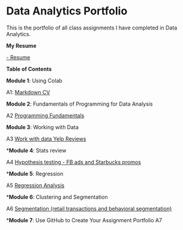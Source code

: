 # Data Analytics Portfolio

This is the portfolio of all class assignments I have completed in Data Analytics.

**My Resume**

[- Resume](https://colab.research.google.com/drive/1TXxxmY_BNfQvQfsx39CMplepHFIQiqun)

**Table of Contents**

**Module 1**: Using Colab

A1: [Markdown CV](https://colab.research.google.com/drive/1TXxxmY_BNfQvQfsx39CMplepHFIQiqun)

**Module 2**: Fundamentals of Programming for Data Analysis

A2 [Programming Fundamentals](https://colab.research.google.com/drive/160A7xBelMJ4tJ1-qLQeqwMqJhYmQsJpg#scrollTo=KMrOnN2Gtp9F)

**Module 3**: Working with Data

A3 [Work with data Yelp Reviews](https://colab.research.google.com/drive/1fHlC96tpGZGqsHugVWkXKQ24fFoMqstn)

***Module 4**: Stats review

A4 [Hypothesis testing - FB ads and Starbucks promos](https://colab.research.google.com/drive/1g95Ngo66240AL0h98Ik7VUeEkUrlBzAt)

***Module 5**: Regression

A5 [Regression Analysis](https://colab.research.google.com/drive/1_Fe9zxnz13J89TjiqOiPJOsAdAL_X2D-)

***Module 6**: Clustering and Segmentation

A6 [Segmentation (retail transactions and behavioral segmentation)](https://colab.research.google.com/drive/1nQumu5MR053EriyYpJKQpJ60Cr607Pc2)

***Module 7**: Use GitHub to Create Your Assignment Portfolio
A7

